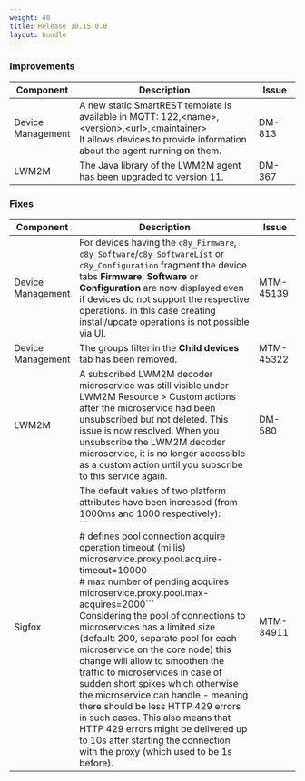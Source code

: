 ```yaml
---
weight: 40
title: Release 10.15.0.0
layout: bundle
---
```


<!--10.14.1.0 - -->

### Improvements

<div><table ><colgroup>
<col style="width: 15%;"><col style="width: 70%;"><col style="width: 15%;"></colgroup>
<thead><tr>
<th>
Component</th>
<th>
Description</th>
<th>
Issue</th>
</tr>
</thead><tbody>

<tr>
<td>
Device Management</td>
<td> A new static SmartREST template is available in MQTT: 122,&lt;name&gt;,&lt;version&gt;,&lt;url&gt;,&lt;maintainer&gt;
<br>
It allows devices to provide information about the agent running on them. </td>
<td>
DM-813</td>
</tr>

<tr>
<td>
LWM2M</td>
<td> The Java library of the LWM2M agent has been upgraded to version 11. </td>
<td>
DM-367</td>
</tr>


</tbody></table></div>



### Fixes

<div><table ><colgroup>
<col style="width: 15%;"><col style="width: 70%;"><col style="width: 15%;"></colgroup>
<thead><tr>
<th>
Component</th>
<th>
Description</th>
<th>
Issue</th>
</tr>
</thead><tbody>

<tr>
<td>
Device Management</td>
<td> For devices having the <code>c8y_Firmware</code>, <code>c8y_Software</code>/<code>c8y_SoftwareList</code> or <code>c8y_Configuration</code> fragment the device tabs <b>Firmware</b>, <b>Software</b> or <b>Configuration</b> are now displayed even if devices do not support the respective operations. In this case creating install/update operations is not possible via UI. </td>
<td>
MTM-45139</td>
</tr>

<tr>
<td>
Device Management</td>
<td> The groups filter in the <b>Child devices</b> tab has been removed. </td>
<td>
MTM-45322</td>
</tr>

<tr>
<td>
LWM2M</td>
<td> A subscribed LWM2M decoder microservice was still visible under LWM2M Resource > Custom actions after the microservice had been unsubscribed but not deleted. This issue is now resolved. When you unsubscribe the LWM2M decoder microservice, it is no longer accessible as a custom action until you subscribe to this service again. </td>
<td>
DM-580</td>
</tr>

<td>
Sigfox</td>
<td> The default values of two platform attributes have been increased (from 1000ms and 1000 respectively):
<br>```
<br># defines pool connection acquire operation timeout (millis)
<br>microservice.proxy.pool.acquire-timeout=10000
<br># max number of pending acquires
<br>microservice.proxy.pool.max-acquires=2000```
 <br>
Considering the pool of connections to microservices has a limited size (default: 200, separate pool for each microservice on the core node) this change will allow to smoothen the traffic to microservices in case of sudden short spikes which otherwise the microservice can handle - meaning there should be less HTTP 429 errors in such cases. This also means that HTTP 429 errors might be delivered up to 10s after starting the connection with the proxy (which used to be 1s before). </td>
<td>
MTM-34911</td>
</tr>

</tbody></table></div>
